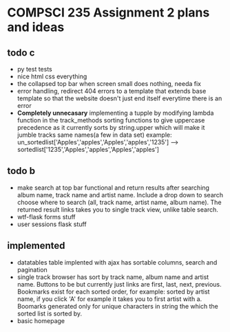 # COMPSCI 235 Assignment 2 plans and ideas


## todo c
* py test tests
* nice html css everything
* the collapsed top bar when screen small does nothing, needa fix
* error handling, redirect 404 errors to a template that extends base template so that the website doesn't just end itself everytime there is an error
* <b>Completely unnecasary</b> implementing a tupple by modifying lambda function in the track_methods sorting functions to give uppercase precedence as it currently sorts by string.upper which will make it jumble tracks same names(a few in data set) example:  
un_sortedlist['Apples','apples','Apples','apples','1235'] --> 
sortedlist['1235','Apples','apples','Apples','apples']

## todo b
* make search at top bar functional and return results after searching album name, track name and artist name. Include a drop down to search choose where to search (all, track name, artist name, album name). The returned result links takes you to single track view, unlike table search.
* wtf-flask forms stuff
* user sessions flask stuff

## implemented
* datatables table implented with ajax has sortable columns, search and pagination 
* single track browser has sort by track name, album name and artist name. Buttons to be but currently just links are first, last, next, previous. Bookmarks exist for each sorted order, for example: sorted by artist name, if you click 'A' for example it takes you to first artist with a. Boomarks generated only for unique characters in string the which the sorted list is sorted by.
* basic homepage
